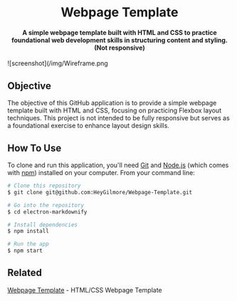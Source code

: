 <h1 align="center">
  Webpage Template
</h1>

<h4 align="center">A simple webpage template built with HTML and CSS to practice foundational web development skills in structuring content and styling. (Not responsive)</h4>

![screenshot](/img/Wireframe.png

## Objective

The objective of this GitHub application is to provide a simple webpage template built with HTML and CSS, focusing on practicing Flexbox layout techniques. This project is not intended to be fully responsive but serves as a foundational exercise to enhance layout design skills.

## How To Use

To clone and run this application, you'll need [Git](https://git-scm.com) and [Node.js](https://nodejs.org/en/download/) (which comes with [npm](http://npmjs.com)) installed on your computer. From your command line:

```bash
# Clone this repository
$ git clone git@github.com:HeyGilmore/Webpage-Template.git

# Go into the repository
$ cd electron-markdownify

# Install dependencies
$ npm install

# Run the app
$ npm start
```

## Related

[Webpage Template](https://github.com/HeyGilmore/Webpage-Template) - HTML/CSS Webpage Template
